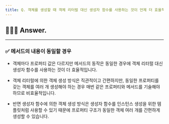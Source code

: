 ```yaml
---
title: Q. 객체를 생성할 때 객체 리터럴 대신 생성자 함수를 사용하는 것이 언제 더 효율적인지 말해 주세요.
---
```


## 🧑🏻‍💻 Answer.
---

### ✅ 메서드의 내용이 동일할 경우
- 객체마다 프로퍼티 값은 다르지만 메서드의 동작은 동일한 경우에 객체 리터럴 대신 생성자 함수를 사용하는 것이 더 효율적입니다.

- 객체 리터럴에 의한 객체 생성 방식은 직관적이고 간편하지만, 동일한 프로퍼티를 갖는 객체를 여러 개 생성해야 하는 경우 매번 같은 프로퍼티와 메서드를 기술해야 하므로 비효율적입니다.

- 반면 생성자 함수에 의한 객체 생성 방식은 생성자 함수를 인스턴스 생성을 위한 템플릿처럼 사용할 수 있기 때문에 프로퍼티 구조가 동일한 객체 여러 개를 간편하게 생성할 수 있습니다.
